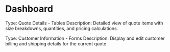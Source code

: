 # Dashboard

Type: Quote Details - Tables
Description: Detailed view of quote items with size breakdowns, quantities, and pricing calculations.

Type: Customer Information - Forms
Description: Display and edit customer billing and shipping details for the current quote.